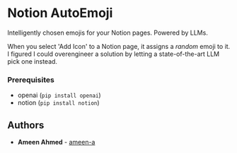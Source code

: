 # Notion AutoEmoji
Intelligently chosen emojis for your Notion pages. Powered by LLMs. 

When you select 'Add Icon' to a Notion page, it assigns a _random_ emoji to it. I figured I could overengineer a solution by letting a state-of-the-art LLM pick one instead.


### Prerequisites

- openai (`pip install openai`)
- notion (`pip install notion`)





## Authors

* **Ameen Ahmed** - [ameen-a](https://github.com/ameen-a)

